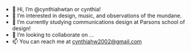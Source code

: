 - 👋 Hi, I’m @cynthiahwtan or cynthia! 
- 👀 I’m interested in design, music, and observations of the mundane.
- 🌱 I’m currently studying communications design at Parsons school of design!
- 💞️ I’m looking to collaborate on ...
- 📫 You can reach me at cynthiahw2002@gmail.com 

<!---
cynthiahwtan/cynthiahwtan is a ✨ special ✨ repository because its `README.md` (this file) appears on your GitHub profile.
You can click the Preview link to take a look at your changes.
--->
